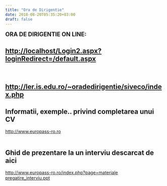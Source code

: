 ```yaml
---
title: "Ora de Dirigentie"
date: 2018-08-20T05:35:20+03:00
draft: false
---
```


<html>
  <body>
    <div class="wiki" id="content_view" style="display: block;">
<span style="font-size: 1.3em;"><strong>ORA DE DIRIGENTIE ON LINE:</strong></span><br />
<h2 id="toc0"><a name="x-http://localhost/Login2.aspx?loginRedirect=/default.aspx"></a><a class="wiki_link_ext" href="http://localhost/Login2.aspx?loginRedirect=/default.aspx" rel="nofollow">http://localhost/Login2.aspx?loginRedirect=/default.aspx</a></h2>
 <br />
<h2 id="toc1"><a name="x-http://ler.is.edu.ro/~oradedirigentie/siveco/index.php"></a><a class="wiki_link_ext" href="http://ler.is.edu.ro/~oradedirigentie/siveco/index.php" rel="nofollow">http://ler.is.edu.ro/~oradedirigentie/siveco/index.php</a></h2>
 <h2 id="toc2"><a name="x-Informatii, exemple.. privind completarea unui CV"></a>Informatii, exemple.. privind completarea unui CV</h2>
 <a class="wiki_link_ext" href="http://www.europass-ro.ro/" rel="nofollow" target="_blank">http://www.europass-ro.ro</a><br />
<br />
<h2 id="toc3"><a name="x-Ghid de prezentare la un interviu descarcat de aici"></a>Ghid de prezentare la un interviu descarcat de aici</h2>
 <a class="wiki_link_ext" href="http://www.europass-ro.ro/index.php?page=materiale" rel="nofollow" target="_blank">http://www.europass-ro.ro/index.php?page=materiale</a><br />
<a href="/files/pregatire_interviu.ppt">pregatire_interviu.ppt</a>
    </div>
  </body>
</html>